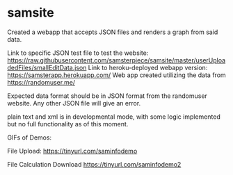 # samsite
Created a webapp that accepts JSON files and renders a graph from said data.

Link to specific JSON test file to test the website: https://raw.githubusercontent.com/samsterpiece/samsite/master/userUploadedFiles/smallEditData.json
Link to heroku-deployed webapp version:  https://samsterapp.herokuapp.com/
Web app created utilizing the data from https://randomuser.me/

Expected data format should be in JSON format from the randomuser website. Any other JSON file will give an error.


plain text and xml is in developmental mode, with some logic implemented but no full functionality as of this moment. 

GIFs of Demos: 

File Upload:
https://tinyurl.com/saminfodemo 

File Calculation Download
https://tinyurl.com/saminfodemo2
